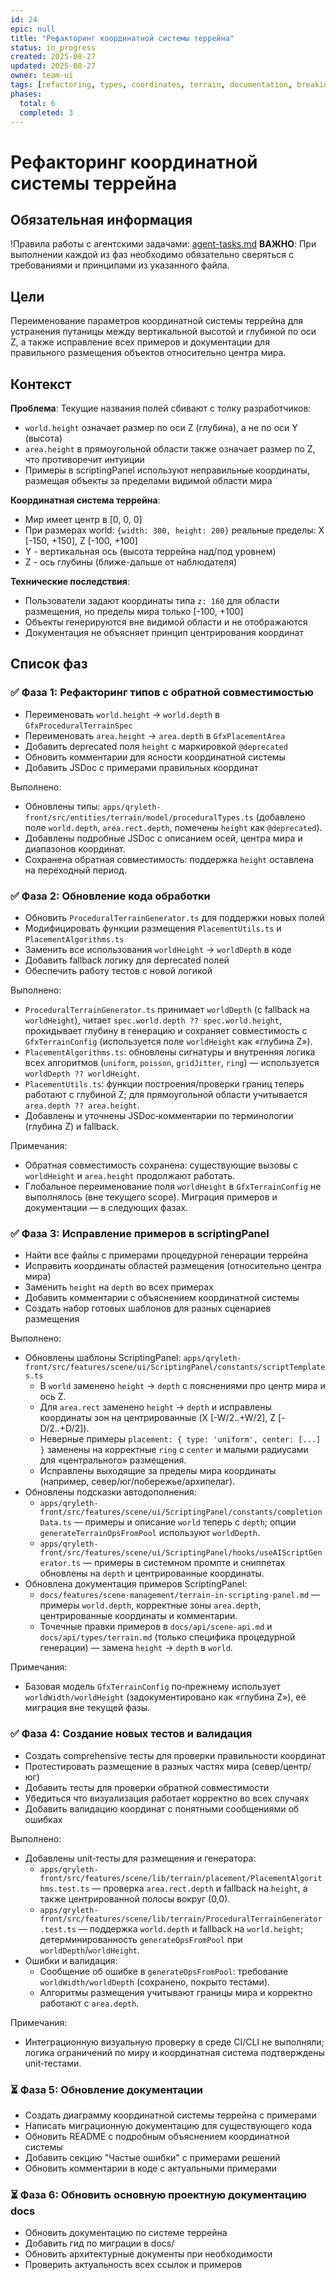 ```yaml
---
id: 24
epic: null
title: "Рефакторинг координатной системы террейна"
status: in_progress
created: 2025-08-27
updated: 2025-08-27
owner: team-ui
tags: [refactoring, types, coordinates, terrain, documentation, breaking-change]
phases:
  total: 6
  completed: 3
---
```


# Рефакторинг координатной системы террейна

## Обязательная информация
!Правила работы с агентскими задачами: [agent-tasks.md](../../../../docs/development/workflows/agent-tasks.md)
**ВАЖНО**: При выполнении каждой из фаз необходимо обязательно сверяться с требованиями и принципами из указанного файла.

## Цели
Переименование параметров координатной системы террейна для устранения путаницы между вертикальной высотой и глубиной по оси Z, а также исправление всех примеров и документации для правильного размещения объектов относительно центра мира.

## Контекст
**Проблема**: Текущие названия полей сбивают с толку разработчиков:
- `world.height` означает размер по оси Z (глубина), а не по оси Y (высота)
- `area.height` в прямоугольной области также означает размер по Z, что противоречит интуиции
- Примеры в scriptingPanel используют неправильные координаты, размещая объекты за пределами видимой области мира

**Координатная система террейна**:
- Мир имеет центр в [0, 0, 0]
- При размерах world: `{width: 300, height: 200}` реальные пределы: X [-150, +150], Z [-100, +100]
- Y - вертикальная ось (высота террейна над/под уровнем)
- Z - ось глубины (ближе-дальше от наблюдателя)

**Технические последствия**:
- Пользователи задают координаты типа `z: 160` для области размещения, но пределы мира только [-100, +100]
- Объекты генерируются вне видимой области и не отображаются
- Документация не объясняет принцип центрирования координат

## Список фаз

### ✅ Фаза 1: Рефакторинг типов с обратной совместимостью
- Переименовать `world.height` → `world.depth` в `GfxProceduralTerrainSpec`
- Переименовать `area.height` → `area.depth` в `GfxPlacementArea`
- Добавить deprecated поля `height` с маркировкой `@deprecated`
- Обновить комментарии для ясности координатной системы
- Добавить JSDoc с примерами правильных координат

Выполнено:
- Обновлены типы: `apps/qryleth-front/src/entities/terrain/model/proceduralTypes.ts` (добавлено поле `world.depth`, `area.rect.depth`, помечены `height` как `@deprecated`).
- Добавлены подробные JSDoc с описанием осей, центра мира и диапазонов координат.
- Сохранена обратная совместимость: поддержка `height` оставлена на переходный период.

### ✅ Фаза 2: Обновление кода обработки
- Обновить `ProceduralTerrainGenerator.ts` для поддержки новых полей
- Модифицировать функции размещения `PlacementUtils.ts` и `PlacementAlgorithms.ts`
- Заменить все использования `worldHeight` → `worldDepth` в коде
- Добавить fallback логику для deprecated полей
- Обеспечить работу тестов с новой логикой

Выполнено:
- `ProceduralTerrainGenerator.ts` принимает `worldDepth` (с fallback на `worldHeight`), читает `spec.world.depth ?? spec.world.height`, прокидывает глубину в генерацию и сохраняет совместимость с `GfxTerrainConfig` (используется поле `worldHeight` как «глубина Z»).
- `PlacementAlgorithms.ts`: обновлены сигнатуры и внутренняя логика всех алгоритмов (`uniform`, `poisson`, `gridJitter`, `ring`) — используется `worldDepth ?? worldHeight`.
- `PlacementUtils.ts`: функции построения/проверки границ теперь работают с глубиной Z; для прямоугольной области учитывается `area.depth ?? area.height`.
- Добавлены и уточнены JSDoc‑комментарии по терминологии (глубина Z) и fallback.

Примечания:
- Обратная совместимость сохранена: существующие вызовы с `worldHeight` и `area.height` продолжают работать.
- Глобальное переименование поля `worldHeight` в `GfxTerrainConfig` не выполнялось (вне текущего scope). Миграция примеров и документации — в следующих фазах.

### ✅ Фаза 3: Исправление примеров в scriptingPanel
- Найти все файлы с примерами процедурной генерации террейна
- Исправить координаты областей размещения (относительно центра мира)
- Заменить `height` на `depth` во всех примерах
- Добавить комментарии с объяснением координатной системы
- Создать набор готовых шаблонов для разных сценариев размещения

Выполнено:
- Обновлены шаблоны ScriptingPanel: `apps/qryleth-front/src/features/scene/ui/ScriptingPanel/constants/scriptTemplates.ts`
  - В `world` заменено `height` → `depth` с пояснениями про центр мира и ось Z.
  - Для `area.rect` заменено `height` → `depth` и исправлены координаты зон на центрированные (X [-W/2..+W/2], Z [-D/2..+D/2]).
  - Неверные примеры `placement: { type: 'uniform', center: [...] }` заменены на корректные `ring` с `center` и малыми радиусами для «центрального» размещения.
  - Исправлены выходящие за пределы мира координаты (например, север/юг/побережье/архипелаг).
- Обновлены подсказки автодополнения:
  - `apps/qryleth-front/src/features/scene/ui/ScriptingPanel/constants/completionData.ts` — примеры и описание `world` теперь с `depth`; опции `generateTerrainOpsFromPool` используют `worldDepth`.
  - `apps/qryleth-front/src/features/scene/ui/ScriptingPanel/hooks/useAIScriptGenerator.ts` — примеры в системном промпте и сниппетах обновлены на `depth` и центрированные координаты.
- Обновлена документация примеров ScriptingPanel:
  - `docs/features/scene-management/terrain-in-scripting-panel.md` — примеры `world.depth`, корректные зоны `area.depth`, центрированные координаты и комментарии.
  - Точечные правки примеров в `docs/api/scene-api.md` и `docs/api/types/terrain.md` (только специфика процедурной генерации) — замена `height` → `depth` в `world`.

Примечания:
- Базовая модель `GfxTerrainConfig` по‑прежнему использует `worldWidth/worldHeight` (задокументировано как «глубина Z»), её миграция вне текущей фазы.

### ✅ Фаза 4: Создание новых тестов и валидация
- Создать comprehensive тесты для проверки правильности координат
- Протестировать размещение в разных частях мира (север/центр/юг)
- Добавить тесты для проверки обратной совместимости
- Убедиться что визуализация работает корректно во всех случаях
- Добавить валидацию координат с понятными сообщениями об ошибках

Выполнено:
- Добавлены unit‑тесты для размещения и генератора:
  - `apps/qryleth-front/src/features/scene/lib/terrain/placement/PlacementAlgorithms.test.ts` — проверка `area.rect.depth` и fallback на `height`, а также центрированной полосы вокруг (0,0).
  - `apps/qryleth-front/src/features/scene/lib/terrain/ProceduralTerrainGenerator.test.ts` — поддержка `world.depth` и fallback на `world.height`; детерминированность `generateOpsFromPool` при `worldDepth`/`worldHeight`.
- Ошибки и валидация:
  - Сообщение об ошибке в `generateOpsFromPool`: требование `worldWidth/worldDepth` (сохранено, покрыто тестами).
  - Алгоритмы размещения учитывают границы мира и корректно работают с `area.depth`.

Примечания:
- Интеграционную визуальную проверку в среде CI/CLI не выполняли; логика ограничений по миру и координатная система подтверждены unit‑тестами.

### ⏳ Фаза 5: Обновление документации
- Создать диаграмму координатной системы террейна с примерами
- Написать миграционную документацию для существующего кода
- Обновить README с подробным объяснением координатной системы
- Добавить секцию "Частые ошибки" с примерами решений
- Обновить комментарии в коде с актуальными примерами

### ⏳ Фаза 6: Обновить основную проектную документацию docs
- Обновить документацию по системе террейна
- Добавить гид по миграции в docs/
- Обновить архитектурные документы при необходимости
- Проверить актуальность всех ссылок и примеров
